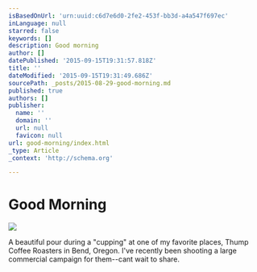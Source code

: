 ```yaml
---
isBasedOnUrl: 'urn:uuid:c6d7e6d0-2fe2-453f-bb3d-a4a547f697ec'
inLanguage: null
starred: false
keywords: []
description: Good morning
author: []
datePublished: '2015-09-15T19:31:57.818Z'
title: ''
dateModified: '2015-09-15T19:31:49.686Z'
sourcePath: _posts/2015-08-29-good-morning.md
published: true
authors: []
publisher:
  name: ''
  domain: ''
  url: null
  favicon: null
url: good-morning/index.html
_type: Article
_context: 'http://schema.org'

---
```

# Good Morning
![](https://the-grid-user-content.s3-us-west-2.amazonaws.com/53ccb999-5bf3-4086-b6c5-09f2ae68e62d.png)

A beautiful pour during a "cupping" at one of my favorite places, Thump Coffee Roasters in Bend, Oregon. I've recently been shooting a large commercial campaign for them--cant wait to share.